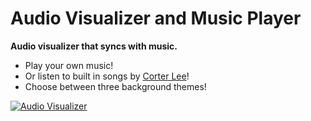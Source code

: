 # Audio Visualizer and Music Player
<b>Audio visualizer that syncs with music.</b>
* Play your own music!
* Or listen to built in songs by [Corter Lee](https://soundcloud.com/corterlee)!
* Choose between three background themes!

[![Audio Visualizer](https://img.itch.zone/aW1hZ2UvMzc4Nzc0LzE5NDY1NzUuanBn/original/00lk9x.jpg)](https://www.youtube.com/watch?v=43tMqdCJmTg)
